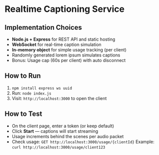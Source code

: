 # Realtime Captioning Service

## Implementation Choices
- **Node.js + Express** for REST API and static hosting
- **WebSocket** for real-time caption simulation
- **In-memory object** for simple usage tracking (per client)
- Randomly generated lorem ipsum simulates captions
- Bonus: Usage cap (60s per client) with auto disconnect

## How to Run
1. `npm install express ws uuid`
2. Run: `node index.js`
3. Visit: `http://localhost:3000` to open the client

## How to Test
- On the client page, enter a token (or keep default)
- Click **Start** — captions will start streaming
- Usage increments behind the scenes per audio packet
- Check usage: `GET http://localhost:3000/usage/{clientId}`
  Example: `curl http://localhost:3000/usage/client123`
 